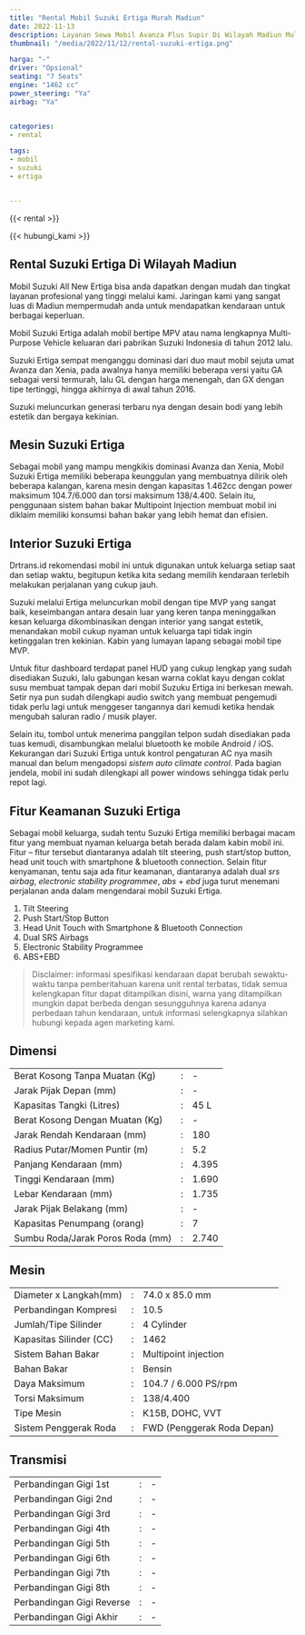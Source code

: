```yaml
---
title: "Rental Mobil Suzuki Ertiga Murah Madiun"
date: 2022-11-13
description: Layanan Sewa Mobil Avanza Plus Supir Di Wilayah Madiun Mulai Drtrans.id
thumbnail: "/media/2022/11/12/rental-suzuki-ertiga.png"

harga: "-"
driver: "Opsional"
seating: "7 Seats"
engine: "1462 cc"
power_steering: "Ya"
airbag: "Ya"


categories:
- rental

tags:
- mobil
- suzuki
- ertiga


---
```


{{< rental >}}


{{< hubungi_kami >}}


## Rental Suzuki Ertiga Di Wilayah Madiun


Mobil Suzuki All New Ertiga bisa anda dapatkan dengan mudah dan tingkat layanan profesional yang tinggi melalui kami. Jaringan kami yang sangat luas di Madiun mempermudah anda untuk mendapatkan kendaraan untuk berbagai keperluan.


Mobil Suzuki Ertiga adalah mobil bertipe MPV atau nama lengkapnya Multi-Purpose Vehicle keluaran dari pabrikan Suzuki Indonesia di tahun 2012 lalu.

Suzuki Ertiga sempat menganggu dominasi dari duo maut mobil sejuta umat Avanza dan Xenia, pada awalnya hanya memiliki beberapa versi yaitu GA sebagai versi termurah, lalu GL dengan harga menengah, dan GX dengan tipe tertinggi, hingga akhirnya di awal tahun 2016.

Suzuki meluncurkan generasi terbaru nya dengan desain bodi yang lebih estetik dan bergaya kekinian.



## Mesin Suzuki Ertiga

Sebagai mobil yang mampu mengkikis dominasi Avanza dan Xenia, Mobil Suzuki Ertiga memiliki beberapa keunggulan yang membuatnya dilirik oleh beberapa kalangan, karena mesin dengan kapasitas 1.462cc dengan power maksimum 104.7/6.000 dan torsi maksimum 138/4.400. Selain itu, penggunaan sistem bahan bakar Multipoint Injection membuat mobil ini diklaim memiliki konsumsi bahan bakar yang lebih hemat dan efisien.





## Interior Suzuki Ertiga

Drtrans.id rekomendasi mobil ini untuk digunakan untuk keluarga setiap saat dan setiap waktu, begitupun ketika kita sedang memilih kendaraan terlebih melakukan perjalanan yang cukup jauh.

Suzuki melalui Ertiga meluncurkan mobil dengan tipe MVP yang sangat baik, keseimbangan antara desain luar yang keren tanpa meninggalkan kesan keluarga dikombinasikan dengan interior yang sangat estetik, menandakan mobil cukup nyaman untuk keluarga tapi tidak ingin ketinggalan tren kekinian. Kabin yang lumayan lapang sebagai mobil tipe MVP.


Untuk fitur dashboard terdapat panel HUD yang cukup lengkap yang sudah disediakan Suzuki, lalu gabungan kesan warna coklat kayu dengan coklat susu membuat tampak depan dari mobil Suzuku Ertiga ini berkesan mewah. Setir nya pun sudah dilengkapi audio switch yang membuat pengemudi tidak perlu lagi untuk menggeser tangannya dari kemudi ketika hendak mengubah saluran radio / musik player.

Selain itu, tombol untuk menerima panggilan telpon sudah disediakan pada tuas kemudi, disambungkan melalui bluetooth ke mobile Android / iOS. Kekurangan dari Suzuki Ertiga untuk kontrol pengaturan AC nya masih manual dan belum mengadopsi _sistem auto climate control_. Pada bagian jendela, mobil ini sudah dilengkapi all power windows sehingga tidak perlu repot lagi.


## Fitur Keamanan Suzuki Ertiga

Sebagai mobil keluarga, sudah tentu Suzuki Ertiga memiliki berbagai macam fitur yang membuat nyaman keluarga betah berada dalam kabin mobil ini. Fitur – fitur tersebut diantaranya adalah tilt steering, push start/stop button, head unit touch with smartphone & bluetooth connection. Selain fitur kenyamanan, tentu saja ada fitur keamanan, diantaranya adalah dual _srs airbag_, _electronic stability programmee_, _abs_ + _ebd_ juga turut menemani perjalanan anda dalam mengendarai mobil Suzuki Ertiga.

1. Tilt Steering
2. Push Start/Stop Button
3. Head Unit Touch with Smartphone & Bluetooth Connection
4. Dual SRS Airbags
5. Electronic Stability Programmee
6. ABS+EBD





> Disclaimer: informasi spesifikasi kendaraan dapat berubah sewaktu-waktu tanpa pemberitahuan karena unit rental terbatas, tidak semua kelengkapan fitur dapat ditampilkan disini, warna yang ditampilkan mungkin dapat berbeda dengan sesungguhnya karena adanya perbedaan tahun kendaraan, untuk informasi selengkapnya silahkan hubungi kepada agen marketing kami.



## Dimensi

<table>
  <tbody>
    <tr>
      <td>Berat Kosong Tanpa Muatan (Kg)</td>
      <td>:</td>
      <td>-</td>
    </tr>
    <tr>
      <td>Jarak Pijak Depan (mm)</td>
      <td>:</td>
      <td>-</td>
    </tr>
    <tr>
      <td>Kapasitas Tangki (Litres)</td>
      <td>:</td>
      <td>45 L</td>
    </tr>
    <tr>
      <td>Berat Kosong Dengan Muatan (Kg)</td>
      <td>:</td>
      <td>-</td>
    </tr>
    <tr>
      <td>Jarak Rendah Kendaraan (mm)</td>
      <td>:</td>
      <td>180 </td>
    </tr>
    <tr>
      <td>Radius Putar/Momen Puntir (m)</td>
      <td>:</td>
      <td>5.2</td>
    </tr>
    <tr>
      <td>Panjang Kendaraan (mm)</td>
      <td>:</td>
      <td>4.395 </td>
    </tr>
    <tr>
      <td>Tinggi Kendaraan (mm)</td>
      <td>:</td>
      <td>1.690 </td>
    </tr>
    <tr>
      <td>Lebar Kendaraan (mm)</td>
      <td>:</td>
      <td>1.735 </td>
    </tr>
    <tr>
      <td>Jarak Pijak Belakang (mm)</td>
      <td>:</td>
      <td>-</td>
    </tr>
    <tr>
      <td>Kapasitas Penumpang (orang)</td>
      <td>:</td>
      <td>7 </td>
    </tr>
    <tr>
      <td>Sumbu Roda/Jarak Poros Roda (mm)</td>
      <td>:</td>
      <td>2.740</td>
    </tr>
  </tbody>
</table>

## Mesin

<table>
  <tbody>
    <tr>
      <td>Diameter x Langkah(mm)</td>
      <td>:</td>
      <td>74.0 x 85.0 mm</td>
    </tr>
    <tr>
      <td>Perbandingan Kompresi</td>
      <td>:</td>
      <td>10.5</td>
    </tr>
    <tr>
      <td>Jumlah/Tipe Silinder</td>
      <td>:</td>
      <td>4 Cylinder</td>
    </tr>
    <tr>
      <td>Kapasitas Silinder (CC)</td>
      <td>:</td>
      <td>1462</td>
    </tr>
    <tr>
      <td>Sistem Bahan Bakar</td>
      <td>:</td>
      <td>Multipoint injection</td>
    </tr>
    <tr>
      <td>Bahan Bakar</td>
      <td>:</td>
      <td>Bensin</td>
    </tr>
    <tr>
      <td>Daya Maksimum</td>
      <td>:</td>
      <td>104.7 / 6.000 PS/rpm</td>
    </tr>
    <tr>
      <td>Torsi Maksimum</td>
      <td>:</td>
      <td>138/4.400</td>
    </tr>
    <tr>
      <td>Tipe Mesin</td>
      <td>:</td>
      <td>K15B, DOHC, VVT</td>
    </tr>
    <tr>
      <td>Sistem Penggerak Roda</td>
      <td>:</td>
      <td>FWD (Penggerak Roda Depan)</td>
    </tr>
  </tbody>
</table>

## Transmisi

<table>
  <tbody>
    <tr>
      <td>Perbandingan Gigi 1st</td>
      <td>:</td>
      <td> - </td>
    </tr>
    <tr>
      <td>Perbandingan Gigi 2nd</td>
      <td>:</td>
      <td> - </td>
    </tr>
    <tr>
      <td>Perbandingan Gigi 3rd</td>
      <td>:</td>
      <td> - </td>
    </tr>
    <tr>
      <td>Perbandingan Gigi 4th</td>
      <td>:</td>
      <td> - </td>
    </tr>
    <tr>
      <td>Perbandingan Gigi 5th</td>
      <td>:</td>
      <td> - </td>
    </tr>
    <tr>
      <td>Perbandingan Gigi 6th</td>
      <td>:</td>
      <td> - </td>
    </tr>
    <tr>
      <td>Perbandingan Gigi 7th</td>
      <td>:</td>
      <td> - </td>
    </tr>
    <tr>
      <td>Perbandingan Gigi 8th</td>
      <td>:</td>
      <td> - </td>
    </tr>
    <tr>
      <td>Perbandingan Gigi Reverse</td>
      <td>:</td>
      <td> - </td>
    </tr>
    <tr>
      <td>Perbandingan Gigi Akhir</td>
      <td>:</td>
      <td> - </td>
    </tr>
  </tbody>
</table>